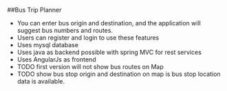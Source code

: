 ##Bus Trip Planner

* You can enter bus origin and destination, and the application will suggest bus numbers and routes.
* Users can register and login to use these features
* Uses mysql database
* Uses java as backend possible with spring MVC for rest services
* Uses AngularJs as frontend
* TODO first version will not show bus routes on Map
* TODO show bus stop origin and destination on map is bus stop location data is available.